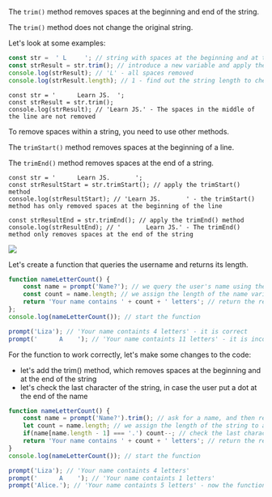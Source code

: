 The `trim()` method removes spaces at the beginning and end of the string.

The `trim()` method does not change the original string.

Let's look at some examples:

```javascript
const str =  ' L     '; // string with spaces at the beginning and at the end
const strResult = str.trim(); // introduce a new variable and apply the trim() method
console.log(strResult); // 'L' - all spaces removed
console.log(strResult.length); // 1 - find out the string length to check the method
```

```javascript.
const str = '      Learn JS.  ';
const strResult = str.trim();
console.log(strResult); // 'Learn JS.' - The spaces in the middle of the line are not removed
```

To remove spaces within a string, you need to use other methods.

The `trimStart()` method removes spaces at the beginning of a line.

The `trimEnd()` method removes spaces at the end of a string.

```javascript.
const str = '      Learn JS.       ';
const strResultStart = str.trimStart(); // apply the trimStart() method
console.log(strResultStart); // 'Learn JS.       ' - the trimStart() method has only removed spaces at the beginning of the line

const strResultEnd = str.trimEnd(); // apply the trimEnd() method
console.log(strResultEnd); // '       Learn JS.' - The trimEnd() method only removes spaces at the end of the string
```

![](https://course-qa-basics.s3.us-west-1.amazonaws.com/boy-trim.png)

Let's create a function that queries the username and returns its length.

```javascript
function nameLetterCount() {
    const name = prompt('Name?'); // we query the user's name using the prompt() method and assign it to the variable name
    const count = name.length; // we assign the length of the name variable to a separate variable
    return 'Your name contains ' + count + ' letters'; // return the result
};
console.log(nameLetterCount()); // start the function
```

```javascript
prompt('Liza'); // 'Your name containts 4 letters' - it is correct
prompt('      A    '); // 'Your name containts 11 letters' - it is incorrect, because spaces were counted
```

For the function to work correctly, let's make some changes to the code:

* let's add the trim() method, which removes spaces at the beginning and at the end of the string
* let's check the last character of the string, in case the user put a dot at the end of the name

```javascript
function nameLetterCount() {
    const name = prompt('Name?').trim(); // ask for a name, and then remove possible spaces
    let count = name.length; // we assign the length of the string to a separate variable
    if(name[name.length - 1] === '.') count--; // check the last character
    return 'Your name contains ' + count + ' letters'; // return the result as a concatenation of strings
}
console.log(nameLetterCount()); // start the function
```

```javascript
prompt('Liza'); // 'Your name containts 4 letters'
prompt('      A    '); // 'Your name containts 1 letters'
prompt('Alice.'); // 'Your name containts 5 letters' - now the function works properly
```